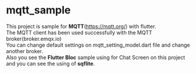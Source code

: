# mqtt_sample
This project is sample for <B>MQTT</B>(https://mqtt.org/) with flutter.<br>
The MQTT client has been used successfully with the MQTT broker(broker.emqx.io)<br>
You can change default settings on mqtt_setting_model.dart file and  change another broker.<br>
Also you see the <B>Flutter Bloc</B> sample using for Chat Screen on this project and you can see the using of <B>sqflite</B>.




